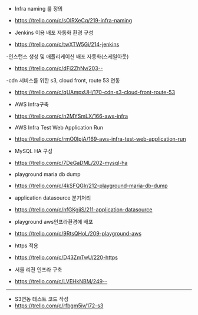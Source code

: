 - Infra naming 룰 정의
 - https://trello.com/c/sOIRXeCq/219-infra-naming

- Jenkins 이용 배포 자동화 환경 구성
 - https://trello.com/c/twXTW5Gi/214-jenkins

-인스턴스 생성 및 애플리케이션 배포 자동화(스케일아웃)
 - https://trello.com/c/dFj2ZhNv/203--

-cdn 서비스를 위한 s3, cloud front, route 53 연동
 - https://trello.com/c/qUAmpxUH/170-cdn-s3-cloud-front-route-53

- AWS Infra구축
 - https://trello.com/c/n2MYSmLX/166-aws-infra

- AWS Infra Test Web Application Run
 - https://trello.com/c/rmO0IpjA/169-aws-infra-test-web-application-run

- MySQL HA 구성
 - https://trello.com/c/7DeGaDML/202-mysql-ha

- playground maria db dump
 - https://trello.com/c/4kSFQGIr/212-playground-maria-db-dump

- application datasource 분기처리
 - https://trello.com/c/nfGKgjiS/211-application-datasource

- playground aws인프라환경에 배포
 - https://trello.com/c/9RtsQHoL/209-playground-aws

- https 적용
 - https://trello.com/c/D43ZmTwU/220-https

- 서울 리젼 인프라 구축
 - https://trello.com/c/LVEHkNBM/249--

 ---
 - S3연동 테스트 코드 작성
  - https://trello.com/c/rfbgm5iv/172-s3